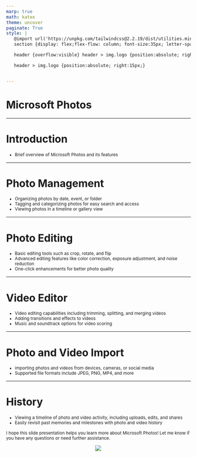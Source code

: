 ```yaml
---
marp: true
math: katex
theme: uncover
paginate: True
style: |
   @import url('https://unpkg.com/tailwindcss@2.2.19/dist/utilities.min.css');
   section {display: flex;flex-flow: column; font-size:35px; letter-spacing:1.4px;}

   header {overflow:visible} header > img.logo {position:absolute; right:15px;}

   header > img.logo {position:absolute; right:15px;}


---
```

<!-- backgroundImage: url('backgrounds/wwwatercolor (2).png') -->
<!-- _class: lead -->

 # **Microsoft Photos**

---
<style scoped>p,li {font-size:0.96em}</style>

 # Introduction
- Brief overview of Microsoft Photos and its features


---
<style scoped>p,li {font-size:0.88em}</style>

 # Photo Management
- Organizing photos by date, event, or folder
- Tagging and categorizing photos for easy search and access
- Viewing photos in a timeline or gallery view


---
<style scoped>p,li {font-size:0.88em}</style>

 # Photo Editing

- Basic editing tools such as crop, rotate, and flip
- Advanced editing features like color correction, exposure adjustment, and noise reduction
- One-click enhancements for better photo quality

---
<style scoped>p,li {font-size:0.88em}</style>

 # **Video Editor**
- Video editing capabilities including trimming, splitting, and merging videos
- Adding transitions and effects to videos
- Music and soundtrack options for video scoring


---
<style scoped>p,li {font-size:0.92em}</style>

 # Photo and Video Import
- importing photos and videos from devices, cameras, or social media
- Supported file formats include JPEG, PNG, MP4, and more


---
<style scoped>p,li {font-size:0.84em}</style>

 # History
- Viewing a timeline of photo and video activity, including uploads, edits, and shares
- Easily revisit past memories and milestones with photo and video history

I hope this slide presentation helps you learn more about Microsoft Photos! Let me know if you have any questions or need further assistance.
<div style="display: flex; flex: 1 1 auto; flex-flow: row; min-height: 0"><div style="display: flex; flex: 1 1 auto; justify-content: center;min-height:0;min-width:0; margin-bottom:0.1em;;margin-right:0.15em">
<img style='object-fit: contain; max-height:100%; max-width:100%; background-color: rgba(0,0,0,0);' src='https://upload.wikimedia.org/wikipedia/en/thumb/c/ca/Photos_Legacy_Windows_10.png/237px-Photos_Legacy_Windows_10.png'/>
</div>
</div>
